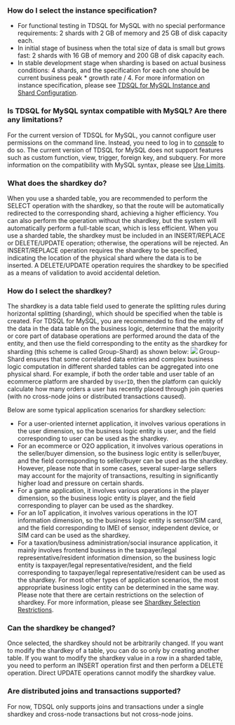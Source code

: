 ### How do I select the instance specification?
- For functional testing in TDSQL for MySQL with no special performance requirements: 2 shards with 2 GB of memory and 25 GB of disk capacity each.
- In initial stage of business when the total size of data is small but grows fast: 2 shards with 16 GB of memory and 200 GB of disk capacity each.
- In stable development stage when sharding is based on actual business conditions: 4 shards, and the specification for each one should be current business peak * growth rate / 4.
For more information on instance specification, please see [TDSQL for MySQL Instance and Shard Configuration](https://intl.cloud.tencent.com/document/product/1042/33354).

### Is TDSQL for MySQL syntax compatible with MySQL? Are there any limitations?
For the current version of TDSQL for MySQL, you cannot configure user permissions on the command line. Instead, you need to log in to [console](https://console.cloud.tencent.com/dcdb) to do so.
The current version of TDSQL for MySQL does not support features such as custom function, view, trigger, foreign key, and subquery.
For more information on the compatibility with MySQL syntax, please see [Use Limits](https://intl.cloud.tencent.com/document/product/1042/33356).

### What does the shardkey do?
When you use a sharded table, you are recommended to perform the SELECT operation with the shardkey, so that the route will be automatically redirected to the corresponding shard, achieving a higher efficiency. You can also perform the operation without the shardkey, but the system will automatically perform a full-table scan, which is less efficient.
When you use a sharded table, the shardkey must be included in an INSERT/REPLACE or DELETE/UPDATE operation; otherwise, the operations will be rejected. An INSERT/REPLACE operation requires the shardkey to be specified, indicating the location of the physical shard where the data is to be inserted. A DELETE/UPDATE operation requires the shardkey to be specified as a means of validation to avoid accidental deletion.

### How do I select the shardkey?
The shardkey is a data table field used to generate the splitting rules during horizontal splitting (sharding), which should be specified when the table is created. For TDSQL for MySQL, you are recommended to find the entity of the data in the data table on the business logic, determine that the majority or core part of database operations are performed around the data of the entity, and then use the field corresponding to the entity as the shardkey for sharding (this scheme is called Group-Shard) as shown below:
![](https://main.qcloudimg.com/raw/f0a5b31d7c69eb34b84dbc9d57b5201a.png)
Group-Shard ensures that some correlated data entries and complex business logic computation in different sharded tables can be aggregated into one physical shard. For example, if both the order table and user table of an ecommerce platform are sharded by `UserID`, then the platform can quickly calculate how many orders a user has recently placed through join queries (with no cross-node joins or distributed transactions caused).

Below are some typical application scenarios for shardkey selection:
 - For a user-oriented internet application, it involves various operations in the user dimension, so the business logic entity is user, and the field corresponding to user can be used as the shardkey.
 - For an ecommerce or O2O application, it involves various operations in the seller/buyer dimension, so the business logic entity is seller/buyer, and the field corresponding to seller/buyer can be used as the shardkey. However, please note that in some cases, several super-large sellers may account for the majority of transactions, resulting in significantly higher load and pressure on certain shards.
 - For a game application, it involves various operations in the player dimension, so the business logic entity is player, and the field corresponding to player can be used as the shardkey.
 - For an IoT application, it involves various operations in the IOT information dimension, so the business logic entity is sensor/SIM card, and the field corresponding to IMEI of sensor, independent device, or SIM card can be used as the shardkey.
 - For a taxation/business administration/social insurance application, it mainly involves frontend business in the taxpayer/legal representative/resident information dimension, so the business logic entity is taxpayer/legal representative/resident, and the field corresponding to taxpayer/legal representative/resident can be used as the shardkey.
For most other types of application scenarios, the most appropriate business logic entity can be determined in the same way. Please note that there are certain restrictions on the selection of shardkey. For more information, please see [Shardkey Selection Restrictions](https://intl.cloud.tencent.com/document/product/1042/33379).

### Can the shardkey be changed?
Once selected, the shardkey should not be arbitrarily changed. If you want to modify the shardkey of a table, you can do so only by creating another table.
If you want to modify the shardkey value in a row in a sharded table, you need to perform an INSERT operation first and then perform a DELETE operation. Direct UPDATE operations cannot modify the shardkey value.

### Are distributed joins and transactions supported?
For now, TDSQL only supports joins and transactions under a single shardkey and cross-node transactions but not cross-node joins.
